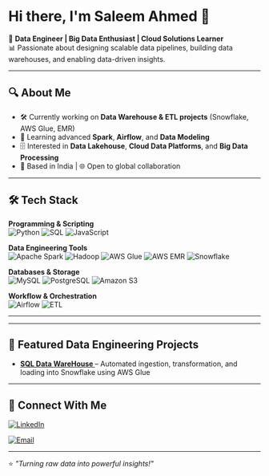 # Hi there, I'm Saleem Ahmed 👋

💼 **Data Engineer | Big Data Enthusiast | Cloud Solutions Learner**  
📊 Passionate about designing scalable data pipelines, building data warehouses, and enabling data-driven insights.

---

## 🔍 About Me
- 🛠 Currently working on **Data Warehouse & ETL projects** (Snowflake, AWS Glue, EMR)
- 🌱 Learning advanced **Spark**, **Airflow**, and **Data Modeling**
- 🗄 Interested in **Data Lakehouse**, **Cloud Data Platforms**, and **Big Data Processing**
- 📍 Based in India | 🌐 Open to global collaboration

---

## 🛠 Tech Stack

**Programming & Scripting**  
![Python](https://img.shields.io/badge/-Python-3776AB?logo=python&logoColor=white)
![SQL](https://img.shields.io/badge/-SQL-4479A1?logo=postgresql&logoColor=white)
![JavaScript](https://img.shields.io/badge/-JavaScript-F7DF1E?logo=javascript&logoColor=black)

**Data Engineering Tools**  
![Apache Spark](https://img.shields.io/badge/-Apache%20Spark-E25A1C?logo=apachespark&logoColor=white)
![Hadoop](https://img.shields.io/badge/-Hadoop-66CCFF?logo=apache&logoColor=black)
![AWS Glue](https://img.shields.io/badge/-AWS%20Glue-232F3E?logo=amazonaws&logoColor=white)
![AWS EMR](https://img.shields.io/badge/-AWS%20EMR-FF9900?logo=amazonaws&logoColor=white)
![Snowflake](https://img.shields.io/badge/-Snowflake-29B5E8?logo=snowflake&logoColor=white)

**Databases & Storage**  
![MySQL](https://img.shields.io/badge/-MySQL-4479A1?logo=mysql&logoColor=white)
![PostgreSQL](https://img.shields.io/badge/-PostgreSQL-336791?logo=postgresql&logoColor=white)
![Amazon S3](https://img.shields.io/badge/-Amazon%20S3-569A31?logo=amazons3&logoColor=white)

**Workflow & Orchestration**  
![Airflow](https://img.shields.io/badge/-Apache%20Airflow-017CEE?logo=apacheairflow&logoColor=white)
![ETL](https://img.shields.io/badge/-ETL-4B8BBE?logo=data:image/svg+xml;base64,)

---

---

## 📌 Featured Data Engineering Projects
- **[SQL Data WareHouse ]([https://github.com/username/project](https://github.com/saleem-ahmed-313/sql-data-warehouse-project))** – Automated ingestion, transformation, and loading into Snowflake using AWS Glue  


---

## 🤝 Connect With Me
[![LinkedIn](https://img.shields.io/badge/-LinkedIn-blue?logo=linkedin)](https://www.linkedin.com/in/saleem-ahmed-/)

[![Email](https://img.shields.io/badge/-Email-D14836?logo=gmail&logoColor=white)](mailto:saleem0316ahmed.email@example.com)

---
⭐ _"Turning raw data into powerful insights!"_
